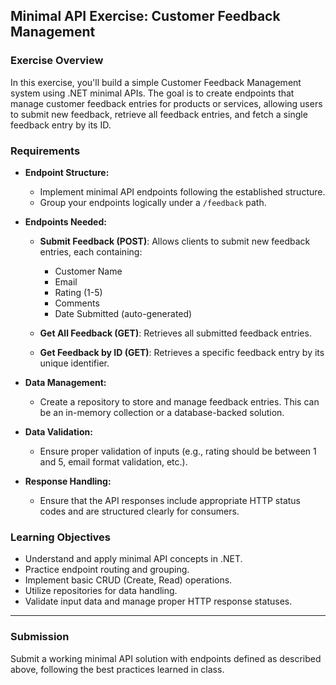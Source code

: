 
## Minimal API Exercise: Customer Feedback Management

### Exercise Overview

In this exercise, you'll build a simple Customer Feedback Management system using .NET minimal APIs. The goal is to create endpoints that manage customer feedback entries for products or services, allowing users to submit new feedback, retrieve all feedback entries, and fetch a single feedback entry by its ID.

### Requirements

- **Endpoint Structure:**

  - Implement minimal API endpoints following the established structure.
  - Group your endpoints logically under a `/feedback` path.

- **Endpoints Needed:**

  - **Submit Feedback (POST)**: Allows clients to submit new feedback entries, each containing:

    - Customer Name
    - Email
    - Rating (1-5)
    - Comments
    - Date Submitted (auto-generated)

  - **Get All Feedback (GET)**: Retrieves all submitted feedback entries.

  - **Get Feedback by ID (GET)**: Retrieves a specific feedback entry by its unique identifier.

- **Data Management:**

  - Create a repository to store and manage feedback entries. This can be an in-memory collection or a database-backed solution.

- **Data Validation:**

  - Ensure proper validation of inputs (e.g., rating should be between 1 and 5, email format validation, etc.).

- **Response Handling:**

  - Ensure that the API responses include appropriate HTTP status codes and are structured clearly for consumers.

### Learning Objectives

- Understand and apply minimal API concepts in .NET.
- Practice endpoint routing and grouping.
- Implement basic CRUD (Create, Read) operations.
- Utilize repositories for data handling.
- Validate input data and manage proper HTTP response statuses.

---

### Submission

Submit a working minimal API solution with endpoints defined as described above, following the best practices learned in class.
